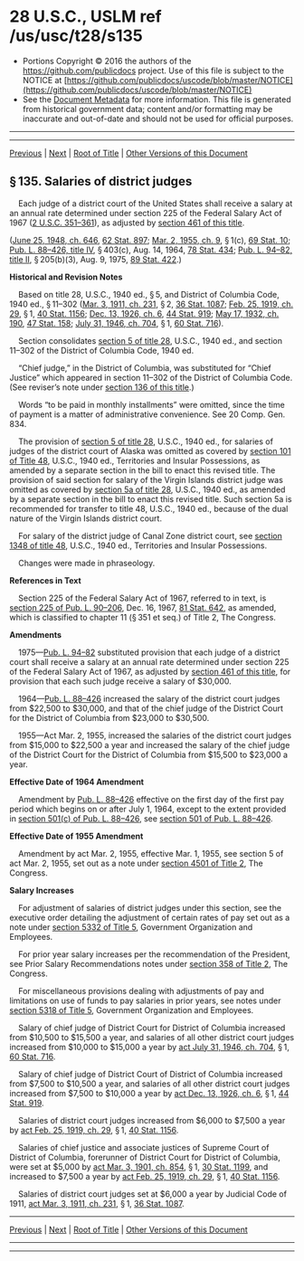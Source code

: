 ---
---

# 28 U.S.C., USLM ref /us/usc/t28/s135

* Portions Copyright © 2016 the authors of the https://github.com/publicdocs project.
  Use of this file is subject to the NOTICE at [https://github.com/publicdocs/uscode/blob/master/NOTICE](https://github.com/publicdocs/uscode/blob/master/NOTICE)
* See the [Document Metadata](././../../../../..//README.md) for more information.
  This file is generated from historical government data; content and/or formatting may be inaccurate and out-of-date and should not be used for official purposes.

----------
----------

[Previous](./../../../../..//us/usc/t28/ptI/ch5/m__us_usc_t28_s134.md) | [Next](./../../../../..//us/usc/t28/ptI/ch5/m__us_usc_t28_s136.md) | [Root of Title](./../../../../../) | [Other Versions of this Document](https://publicdocs.github.io/go/links?ns=uslm&ref=%2Fus%2Fusc%2Ft28%2Fs135)

## § 135. Salaries of district judges

    Each judge of a district court of the United States shall receive a salary at an annual rate determined under section 225 of the Federal Salary Act of 1967 ([2 U.S.C. 351–361][/us/usc/t2/s351–361]), as adjusted by [section 461 of this title][/us/usc/t28/s461].

([June 25, 1948, ch. 646][/us/act/1948-06-25/ch646], [62 Stat. 897][/us/stat/62/897]; [Mar. 2, 1955, ch. 9][/us/act/1955-03-02/ch9], § 1(c), [69 Stat. 10][/us/stat/69/10]; [Pub. L. 88–426, title IV][/us/pl/88/426/tIV], § 403(c), Aug. 14, 1964, [78 Stat. 434][/us/stat/78/434]; [Pub. L. 94–82, title II][/us/pl/94/82/tII], § 205(b)(3), Aug. 9, 1975, [89 Stat. 422][/us/stat/89/422].)

 __Historical and Revision Notes__ 

    Based on title 28, U.S.C., 1940 ed., § 5, and District of Columbia Code, 1940 ed., § 11–302 ([Mar. 3, 1911, ch. 231][/us/act/1911-03-03/ch231], § 2, [36 Stat. 1087][/us/stat/36/1087]; [Feb. 25, 1919, ch. 29][/us/act/1919-02-25/ch29], § 1, [40 Stat. 1156][/us/stat/40/1156]; [Dec. 13, 1926, ch. 6][/us/act/1926-12-13/ch6], [44 Stat. 919][/us/stat/44/919]; [May 17, 1932, ch. 190][/us/act/1932-05-17/ch190], [47 Stat. 158][/us/stat/47/158]; [July 31, 1946, ch. 704][/us/act/1946-07-31/ch704], § 1, [60 Stat. 716][/us/stat/60/716]).

    Section consolidates [section 5 of title 28][/us/usc/t28/s5], U.S.C., 1940 ed., and section 11–302 of the District of Columbia Code, 1940 ed.

    “Chief judge,” in the District of Columbia, was substituted for “Chief Justice” which appeared in section 11–302 of the District of Columbia Code. (See reviser’s note under [section 136 of this title][/us/usc/t28/s136].)

    Words “to be paid in monthly installments” were omitted, since the time of payment is a matter of administrative convenience. See 20 Comp. Gen. 834.

    The provision of [section 5 of title 28][/us/usc/t28/s5], U.S.C., 1940 ed., for salaries of judges of the district court of Alaska was omitted as covered by [section 101 of Title 48][/us/usc/t48/s101], U.S.C., 1940 ed., Territories and Insular Possessions, as amended by a separate section in the bill to enact this revised title. The provision of said section for salary of the Virgin Islands district judge was omitted as covered by [section 5a of title 28][/us/usc/t28/s5a], U.S.C., 1940 ed., as amended by a separate section in the bill to enact this revised title. Such section 5a is recommended for transfer to title 48, U.S.C., 1940 ed., because of the dual nature of the Virgin Islands district court.

    For salary of the district judge of Canal Zone district court, see [section 1348 of title 48][/us/usc/t48/s1348], U.S.C., 1940 ed., Territories and Insular Possessions.

    Changes were made in phraseology.

 __References in Text__ 

    Section 225 of the Federal Salary Act of 1967, referred to in text, is [section 225 of Pub. L. 90–206][/us/pl/90/206/s225], Dec. 16, 1967, [81 Stat. 642][/us/stat/81/642], as amended, which is classified to chapter 11 (§ 351 et seq.) of Title 2, The Congress.

 __Amendments__ 

    1975—[Pub. L. 94–82][/us/pl/94/82] substituted provision that each judge of a district court shall receive a salary at an annual rate determined under section 225 of the Federal Salary Act of 1967, as adjusted by [section 461 of this title][/us/usc/t28/s461], for provision that each such judge receive a salary of $30,000.

    1964—[Pub. L. 88–426][/us/pl/88/426] increased the salary of the district court judges from $22,500 to $30,000, and that of the chief judge of the District Court for the District of Columbia from $23,000 to $30,500.

    1955—Act Mar. 2, 1955, increased the salaries of the district court judges from $15,000 to $22,500 a year and increased the salary of the chief judge of the District Court for the District of Columbia from $15,500 to $23,000 a year.

 __Effective Date of 1964 Amendment__ 

    Amendment by [Pub. L. 88–426][/us/pl/88/426] effective on the first day of the first pay period which begins on or after July 1, 1964, except to the extent provided in [section 501(c) of Pub. L. 88–426][/us/pl/88/426/s501/c], see [section 501 of Pub. L. 88–426][/us/pl/88/426/s501].

 __Effective Date of 1955 Amendment__ 

    Amendment by act Mar. 2, 1955, effective Mar. 1, 1955, see section 5 of act Mar. 2, 1955, set out as a note under [section 4501 of Title 2][/us/usc/t2/s4501], The Congress.

 __Salary Increases__ 

    For adjustment of salaries of district judges under this section, see the executive order detailing the adjustment of certain rates of pay set out as a note under [section 5332 of Title 5][/us/usc/t5/s5332], Government Organization and Employees.

    For prior year salary increases per the recommendation of the President, see Prior Salary Recommendations notes under [section 358 of Title 2][/us/usc/t2/s358], The Congress.

    For miscellaneous provisions dealing with adjustments of pay and limitations on use of funds to pay salaries in prior years, see notes under [section 5318 of Title 5][/us/usc/t5/s5318], Government Organization and Employees.

    Salary of chief judge of District Court for District of Columbia increased from $10,500 to $15,500 a year, and salaries of all other district court judges increased from $10,000 to $15,000 a year by [act July 31, 1946, ch. 704][/us/act/1946-07-31/ch704], § 1, [60 Stat. 716][/us/stat/60/716].

    Salary of chief judge of District Court of District of Columbia increased from $7,500 to $10,500 a year, and salaries of all other district court judges increased from $7,500 to $10,000 a year by [act Dec. 13, 1926, ch. 6][/us/act/1926-12-13/ch6], § 1, [44 Stat. 919][/us/stat/44/919].

    Salaries of district court judges increased from $6,000 to $7,500 a year by [act Feb. 25, 1919, ch. 29][/us/act/1919-02-25/ch29], § 1, [40 Stat. 1156][/us/stat/40/1156].

    Salaries of chief justice and associate justices of Supreme Court of District of Columbia, forerunner of District Court for District of Columbia, were set at $5,000 by [act Mar. 3, 1901, ch. 854][/us/act/1901-03-03/ch854], § 1, [30 Stat. 1199][/us/stat/30/1199], and increased to $7,500 a year by [act Feb. 25, 1919, ch. 29][/us/act/1919-02-25/ch29], § 1, [40 Stat. 1156][/us/stat/40/1156].

    Salaries of district court judges set at $6,000 a year by Judicial Code of 1911, [act Mar. 3, 1911, ch. 231][/us/act/1911-03-03/ch231], § 1, [36 Stat. 1087][/us/stat/36/1087].

----------

[Previous](./../../../../..//us/usc/t28/ptI/ch5/m__us_usc_t28_s134.md) | [Next](./../../../../..//us/usc/t28/ptI/ch5/m__us_usc_t28_s136.md) | [Root of Title](./../../../../../) | [Other Versions of this Document](https://publicdocs.github.io/go/links?ns=uslm&ref=%2Fus%2Fusc%2Ft28%2Fs135)

----------
----------

[/us/usc/t2/s351–361]: https://publicdocs.github.io/go/links?ns=uslm&ref=%2Fus%2Fusc%2Ft2%2Fs351%E2%80%93361
[/us/usc/t28/s461]: https://publicdocs.github.io/go/links?ns=uslm&ref=%2Fus%2Fusc%2Ft28%2Fs461
[/us/act/1948-06-25/ch646]: https://publicdocs.github.io/go/links?ns=uslm&ref=%2Fus%2Fact%2F1948-06-25%2Fch646
[/us/stat/62/897]: https://publicdocs.github.io/go/links?ns=uslm&ref=%2Fus%2Fstat%2F62%2F897
[/us/act/1955-03-02/ch9]: https://publicdocs.github.io/go/links?ns=uslm&ref=%2Fus%2Fact%2F1955-03-02%2Fch9
[/us/stat/69/10]: https://publicdocs.github.io/go/links?ns=uslm&ref=%2Fus%2Fstat%2F69%2F10
[/us/pl/88/426/tIV]: https://publicdocs.github.io/go/links?ns=uslm&ref=%2Fus%2Fpl%2F88%2F426%2FtIV
[/us/stat/78/434]: https://publicdocs.github.io/go/links?ns=uslm&ref=%2Fus%2Fstat%2F78%2F434
[/us/pl/94/82/tII]: https://publicdocs.github.io/go/links?ns=uslm&ref=%2Fus%2Fpl%2F94%2F82%2FtII
[/us/stat/89/422]: https://publicdocs.github.io/go/links?ns=uslm&ref=%2Fus%2Fstat%2F89%2F422
[/us/act/1911-03-03/ch231]: https://publicdocs.github.io/go/links?ns=uslm&ref=%2Fus%2Fact%2F1911-03-03%2Fch231
[/us/stat/36/1087]: https://publicdocs.github.io/go/links?ns=uslm&ref=%2Fus%2Fstat%2F36%2F1087
[/us/act/1919-02-25/ch29]: https://publicdocs.github.io/go/links?ns=uslm&ref=%2Fus%2Fact%2F1919-02-25%2Fch29
[/us/stat/40/1156]: https://publicdocs.github.io/go/links?ns=uslm&ref=%2Fus%2Fstat%2F40%2F1156
[/us/act/1926-12-13/ch6]: https://publicdocs.github.io/go/links?ns=uslm&ref=%2Fus%2Fact%2F1926-12-13%2Fch6
[/us/stat/44/919]: https://publicdocs.github.io/go/links?ns=uslm&ref=%2Fus%2Fstat%2F44%2F919
[/us/act/1932-05-17/ch190]: https://publicdocs.github.io/go/links?ns=uslm&ref=%2Fus%2Fact%2F1932-05-17%2Fch190
[/us/stat/47/158]: https://publicdocs.github.io/go/links?ns=uslm&ref=%2Fus%2Fstat%2F47%2F158
[/us/act/1946-07-31/ch704]: https://publicdocs.github.io/go/links?ns=uslm&ref=%2Fus%2Fact%2F1946-07-31%2Fch704
[/us/stat/60/716]: https://publicdocs.github.io/go/links?ns=uslm&ref=%2Fus%2Fstat%2F60%2F716
[/us/usc/t28/s5]: https://publicdocs.github.io/go/links?ns=uslm&ref=%2Fus%2Fusc%2Ft28%2Fs5
[/us/usc/t28/s136]: https://publicdocs.github.io/go/links?ns=uslm&ref=%2Fus%2Fusc%2Ft28%2Fs136
[/us/usc/t28/s5]: https://publicdocs.github.io/go/links?ns=uslm&ref=%2Fus%2Fusc%2Ft28%2Fs5
[/us/usc/t48/s101]: https://publicdocs.github.io/go/links?ns=uslm&ref=%2Fus%2Fusc%2Ft48%2Fs101
[/us/usc/t28/s5a]: https://publicdocs.github.io/go/links?ns=uslm&ref=%2Fus%2Fusc%2Ft28%2Fs5a
[/us/usc/t48/s1348]: https://publicdocs.github.io/go/links?ns=uslm&ref=%2Fus%2Fusc%2Ft48%2Fs1348
[/us/pl/90/206/s225]: https://publicdocs.github.io/go/links?ns=uslm&ref=%2Fus%2Fpl%2F90%2F206%2Fs225
[/us/stat/81/642]: https://publicdocs.github.io/go/links?ns=uslm&ref=%2Fus%2Fstat%2F81%2F642
[/us/pl/94/82]: https://publicdocs.github.io/go/links?ns=uslm&ref=%2Fus%2Fpl%2F94%2F82
[/us/usc/t28/s461]: https://publicdocs.github.io/go/links?ns=uslm&ref=%2Fus%2Fusc%2Ft28%2Fs461
[/us/pl/88/426]: https://publicdocs.github.io/go/links?ns=uslm&ref=%2Fus%2Fpl%2F88%2F426
[/us/pl/88/426]: https://publicdocs.github.io/go/links?ns=uslm&ref=%2Fus%2Fpl%2F88%2F426
[/us/pl/88/426/s501/c]: https://publicdocs.github.io/go/links?ns=uslm&ref=%2Fus%2Fpl%2F88%2F426%2Fs501%2Fc
[/us/pl/88/426/s501]: https://publicdocs.github.io/go/links?ns=uslm&ref=%2Fus%2Fpl%2F88%2F426%2Fs501
[/us/usc/t2/s4501]: https://publicdocs.github.io/go/links?ns=uslm&ref=%2Fus%2Fusc%2Ft2%2Fs4501
[/us/usc/t5/s5332]: https://publicdocs.github.io/go/links?ns=uslm&ref=%2Fus%2Fusc%2Ft5%2Fs5332
[/us/usc/t2/s358]: https://publicdocs.github.io/go/links?ns=uslm&ref=%2Fus%2Fusc%2Ft2%2Fs358
[/us/usc/t5/s5318]: https://publicdocs.github.io/go/links?ns=uslm&ref=%2Fus%2Fusc%2Ft5%2Fs5318
[/us/act/1946-07-31/ch704]: https://publicdocs.github.io/go/links?ns=uslm&ref=%2Fus%2Fact%2F1946-07-31%2Fch704
[/us/stat/60/716]: https://publicdocs.github.io/go/links?ns=uslm&ref=%2Fus%2Fstat%2F60%2F716
[/us/act/1926-12-13/ch6]: https://publicdocs.github.io/go/links?ns=uslm&ref=%2Fus%2Fact%2F1926-12-13%2Fch6
[/us/stat/44/919]: https://publicdocs.github.io/go/links?ns=uslm&ref=%2Fus%2Fstat%2F44%2F919
[/us/act/1919-02-25/ch29]: https://publicdocs.github.io/go/links?ns=uslm&ref=%2Fus%2Fact%2F1919-02-25%2Fch29
[/us/stat/40/1156]: https://publicdocs.github.io/go/links?ns=uslm&ref=%2Fus%2Fstat%2F40%2F1156
[/us/act/1901-03-03/ch854]: https://publicdocs.github.io/go/links?ns=uslm&ref=%2Fus%2Fact%2F1901-03-03%2Fch854
[/us/stat/30/1199]: https://publicdocs.github.io/go/links?ns=uslm&ref=%2Fus%2Fstat%2F30%2F1199
[/us/act/1919-02-25/ch29]: https://publicdocs.github.io/go/links?ns=uslm&ref=%2Fus%2Fact%2F1919-02-25%2Fch29
[/us/stat/40/1156]: https://publicdocs.github.io/go/links?ns=uslm&ref=%2Fus%2Fstat%2F40%2F1156
[/us/act/1911-03-03/ch231]: https://publicdocs.github.io/go/links?ns=uslm&ref=%2Fus%2Fact%2F1911-03-03%2Fch231
[/us/stat/36/1087]: https://publicdocs.github.io/go/links?ns=uslm&ref=%2Fus%2Fstat%2F36%2F1087



